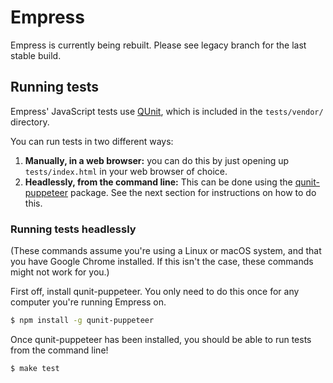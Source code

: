 # Empress

Empress is currently being rebuilt. Please see legacy branch for the last stable build.

## Running tests

Empress' JavaScript tests use [QUnit](https://qunitjs.com/), which is included
in the `tests/vendor/` directory.

You can run tests in two different ways:

1. **Manually, in a web browser:** you can do this by just opening up
   `tests/index.html` in your web browser of choice.
2. **Headlessly, from the command line:** This can be done using the
   [qunit-puppeteer](https://github.com/davidtaylorhq/qunit-puppeteer) package.
See the next section for instructions on how to do this.

### Running tests headlessly

(These commands assume you're using a Linux or macOS system, and that you have
Google Chrome installed. If this isn't the case, these commands might not work
for you.)

First off, install qunit-puppeteer. You only need to do this once for any
computer you're running Empress on.

```bash
$ npm install -g qunit-puppeteer
```

Once qunit-puppeteer has been installed, you should be able to run tests from
the command line!

```bash
$ make test
```
